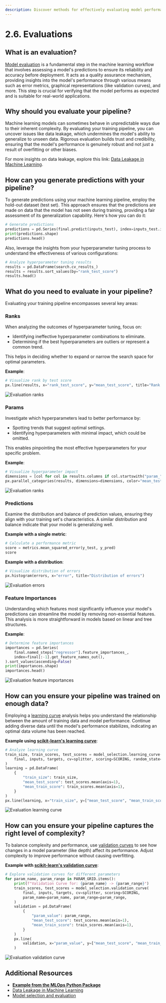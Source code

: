 ```yaml
---
description: Discover methods for effectively evaluating model performance using various metrics and visualizations to ensure your models are robust and generalizable.
---
```


# 2.6. Evaluations

## What is an evaluation?

[Model evaluation](https://www.geeksforgeeks.org/machine-learning-model-evaluation/) is a fundamental step in the machine learning workflow that involves assessing a model's predictions to ensure its reliability and accuracy before deployment. It acts as a quality assurance mechanism, providing insights into the model's performance through various means such as error metrics, graphical representations (like validation curves), and more. This step is crucial for verifying that the model performs as expected and is suitable for real-world applications.

## Why should you evaluate your pipeline?

Machine learning models can sometimes behave in unpredictable ways due to their inherent complexity. By evaluating your training pipeline, you can uncover issues like data leakage, which undermines the model's ability to generalize to unseen data. Rigorous evaluation builds trust and credibility, ensuring that the model's performance is genuinely robust and not just a result of overfitting or other biases.

For more insights on data leakage, explore this link: [Data Leakage in Machine Learning](https://en.wikipedia.org/wiki/Leakage_(machine_learning)).

## How can you generate predictions with your pipeline?

To generate predictions using your machine learning pipeline, employ the hold-out dataset (test set). This approach ensures that the predictions are made on data that the model has not seen during training, providing a fair assessment of its generalization capability. Here's how you can do it:

```python
# Generate predictions
predictions = pd.Series(final.predict(inputs_test), index=inputs_test.index)
print(predictions.shape)
predictions.head()
```

Also, leverage the insights from your hyperparameter tuning process to understand the effectiveness of various configurations:

```python
# Analyze hyperparameter tuning results
results = pd.DataFrame(search.cv_results_)
results = results.sort_values(by="rank_test_score")
results.head()
```

## What do you need to evaluate in your pipeline?

Evaluating your training pipeline encompasses several key areas:

### Ranks

When analyzing the outcomes of hyperparameter tuning, focus on:

- Identifying ineffective hyperparameter combinations to eliminate.
- Determining if the best hyperparameters are outliers or represent a common trend.

This helps in deciding whether to expand or narrow the search space for optimal parameters.

**Example**:

```python
# Visualize rank by test score
px.line(results, x="rank_test_score", y="mean_test_score", title="Rank by test score")
```

![Evaluation ranks](../img/evaluations/rank.png)

### Params

Investigate which hyperparameters lead to better performance by:

- Spotting trends that suggest optimal settings.
- Identifying hyperparameters with minimal impact, which could be omitted.

This enables pinpointing the most effective hyperparameters for your specific problem.

**Example**:

```python
# Visualize hyperparameter impact
dimensions = [col for col in results.columns if col.startswith("param_")]
px.parallel_categories(results, dimensions=dimensions, color="mean_test_score", title="Params by test score")
```

![Evaluation ranks](../img/evaluations/params.png)

### Predictions

Examine the distribution and balance of prediction values, ensuring they align with your training set's characteristics. A similar distribution and balance indicate that your model is generalizing well.

**Example with a single metric**:

```python
# Calculate a performance metric
score = metrics.mean_squared_error(y_test, y_pred)
score
```

**Example with a distribution**:

```python
# Visualize distribution of errors
px.histogram(errors, x="error", title="Distribution of errors")
```

![Evaluation errors](../img/evaluations/errors.png)

### Feature Importances

Understanding which features most significantly influence your model's predictions can streamline the model by removing non-essential features. This analysis is more straightforward in models based on linear and tree structures.

**Example**:

```python
# Determine feature importances
importances = pd.Series(
    final.named_steps["regressor"].feature_importances_,
    index=final[:-1].get_feature_names_out(),
).sort_values(ascending=False)
print(importances.shape)
importances.head()
```

![Evaluation feature importances](../img/evaluations/feature_importances.png)

## How can you ensure your pipeline was trained on enough data?

Employing a [learning curve](https://scikit-learn.org/stable/modules/generated/sklearn.model_selection.learning_curve.html) analysis helps you understand the relationship between the amount of training data and model performance. Continue adding diverse data until the model's performance stabilizes, indicating an optimal data volume has been reached.

**Example using [scikit-learn's learning curve](https://scikit-learn.org/stable/modules/generated/sklearn.model_selection.learning_curve.html)**:

```python
# Analyze learning curve
train_size, train_scores, test_scores = model_selection.learning_curve(
    final, inputs, targets, cv=splitter, scoring=SCORING, random_state=RANDOM,
)
learning = pd.DataFrame(
    {
        "train_size": train_size,
        "mean_test_score": test_scores.mean(axis=1),
        "mean_train_score": train_scores.mean(axis=1),
    }
)
px.line(learning, x="train_size", y=["mean_test_score", "mean_train_score"], title="Learning Curve")
```

![Evaluation learning curve](../img/evaluations/learning_curve.png)

## How can you ensure your pipeline captures the right level of complexity?

To balance complexity and performance, use [validation curves](https://scikit-learn.org/stable/modules/generated/sklearn.model_selection.validation_curve.html) to see how changes in a model parameter (like depth) affect its performance. Adjust complexity to improve performance without causing overfitting.

**Example with [scikit-learn's validation curve](https://scikit-learn.org/stable/modules/generated/sklearn.model_selection.validation_curve.html)**:

```python
# Explore validation curves for different parameters
for param_name, param_range in PARAM_GRID.items():
    print(f"Validation Curve for: {param_name} -> {param_range}")
    train_scores, test_scores = model_selection.validation_curve(
        final, inputs, targets, cv=splitter, scoring=SCORING,
        param_name=param_name, param_range=param_range,
    )
    validation = pd.DataFrame(
        {
            "param_value": param_range,
            "mean_test_score": test_scores.mean(axis=1),
            "mean_train_score": train_scores.mean(axis=1),
        }
    )
    px.line(
        validation, x="param_value", y=["mean_test_score", "mean_train_score"], title=f"Validation Curve: {param_name}"
    )
```

![Evaluation validation curve](../img/evaluations/validation_curve.png)

## Additional Resources

- **[Example from the MLOps Python Package](https://github.com/fmind/mlops-python-package/blob/main/notebooks/prototype.ipynb)**
- [Data Leakage in Machine Learning](https://en.wikipedia.org/wiki/Leakage_(machine_learning))
- [Model selection and evaluation](https://scikit-learn.org/stable/model_selection.html)
